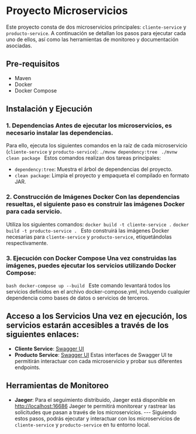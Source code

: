 # Proyecto Microservicios 
Este proyecto consta de dos microservicios principales: `cliente-service` y `producto-service`. A continuación se detallan los pasos para ejecutar cada uno de ellos, así como las herramientas de monitoreo y documentación asociadas. 
## Pre-requisitos 
- Maven 
- Docker 
- Docker Compose 
## Instalación y Ejecución 
### 1. Dependencias Antes de ejecutar los microservicios, es necesario instalar las dependencias. 
Para ello, ejecuta los siguientes comandos en la raíz de cada microservicio (`cliente-service` y `producto-service`):
 ```./mvnw dependency:tree ```
 ```./mvnw clean package ``` 
 Estos comandos realizan dos tareas principales: 
 - `dependency:tree`: Muestra el árbol de dependencias del proyecto. 
 - `clean package`: Limpia el proyecto y empaqueta el compilado en formato JAR. 
 ### 2. Construcción de Imágenes Docker Con las dependencias resueltas, el siguiente paso es construir las imágenes Docker para cada servicio. 
 Utiliza los siguientes comandos: 
 ```docker build -t cliente-service .``` 
 ```docker build -t producto-service . ``` 
 Esto construirá las imágenes Docker necesarias para `cliente-service` y `producto-service`, etiquetándolas respectivamente. 
 ### 3. Ejecución con Docker Compose Una vez construidas las imágenes, puedes ejecutar los servicios utilizando Docker Compose: 
 ```bash docker-compose up --build ``` 
 Este comando levantará todos los servicios definidos en el archivo docker-compose.yml, incluyendo cualquier dependencia como bases de datos o servicios de terceros. 
 ## Acceso a los Servicios Una vez en ejecución, los servicios estarán accesibles a través de los siguientes enlaces: 
 - **Cliente Service**: [Swagger UI](http://localhost:8080/swagger-ui/index.html) 
 - **Producto Service**: [Swagger UI](http://localhost:8081/swagger-ui/index.html) 
 Estas interfaces de Swagger UI te permitirán interactuar con cada microservicio y probar sus diferentes endpoints. 
 ## Herramientas de Monitoreo 
 - **Jaeger**: Para el seguimiento distribuido, Jaeger está disponible en [http://localhost:16686](http://localhost:16686) 
 Jaeger te permitirá monitorear y rastrear las solicitudes que pasan a través de los microservicios. 
 --- Siguiendo estos pasos, podrás ejecutar y interactuar con los microservicios de `cliente-service` y `producto-service` en tu entorno local.
